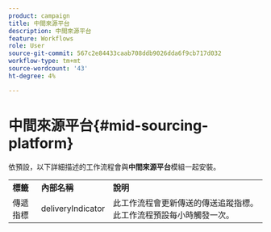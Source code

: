 ```yaml
---
product: campaign
title: 中間來源平台
description: 中間來源平台
feature: Workflows
role: User
source-git-commit: 567c2e84433caab708ddb9026dda6f9cb717d032
workflow-type: tm+mt
source-wordcount: '43'
ht-degree: 4%

---
```



# 中間來源平台{#mid-sourcing-platform}



依預設，以下詳細描述的工作流程會與&#x200B;**中間來源平台**&#x200B;模組一起安裝。

<table> 
 <tbody> 
  <tr> 
   <td> <strong>標籤</strong><br /> </td> 
   <td> <strong>內部名稱</strong><br /> </td> 
   <td> <strong>說明</strong><br /> </td> 
  </tr> 
  <tr> 
   <td> <span class="uicontrol">傳遞指標</span> <br /> </td> 
   <td> <span class="uicontrol">deliveryIndicator</span> <br /> </td> 
   <td> 此工作流程會更新傳送的傳送追蹤指標。 此工作流程預設每小時觸發一次。<br /> </td> 
  </tr> 
 </tbody> 
</table>

